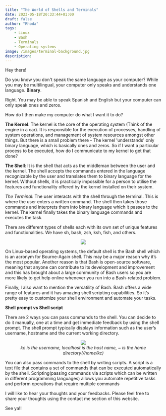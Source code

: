 ```yaml
---
title: "The World of Shells and Terminals"
date: 2023-05-18T20:33:44+01:00
draft: false
author: "Rhoda"
tags: 
    - Linux
    - Bash
    - Terminals
    - Operating systems
image: /images/terminal-background.jpg
description:
---
```


Hey there!

Do you know you don't speak the same language as your computer? While you may be multilingual, your computer only speaks and understands one language. **Binary**.

Right. You may be able to speak Spanish and English but your computer can only speak ones and zeros.

How do I then make my computer do what I want it to do?

 **The Kernel**: The kernel is the core of the operating system (Think of the engine in a car). It is responsible for the execution of processes, handling of system operations, and management of system resources amongst other things.  But there is a small problem there - The  kernel 'understands' only binary language, which is basically ones and zeros. So if I want a particular process to be executed, how do I communicate to my kernel to get that done?

 **The Shell**: It is the shell that acts as the middleman between the user and the kernel. The shell accepts the commands entered in the language recognizable by the user and translates them to binary language for the kernel. Without shells, it is practically impossible for a person to utilise the features and functionality offered by the kernel installed on their system.

 *The Terminal*: The user interacts with the shell through the terminal. This is  where the user enters a written command. The shell then takes those commands and interprets them into binary language which it passes to the kernel. The kernel finally takes the binary language commands and executes the task. 

There are different types of shells each with its own set of unique features and functionalities. We have sh, bash, zsh, ksh, fish, and others. 

<div align="center">
    <img src=/images/Linux.webp>
</div>

On Linux-based operating systems, the default shell is the Bash shell which is an acronym for Bourne-Again shell. This may be a major reason why it’s the most popular. Another reason is that Bash is open-source software, meaning that anyone can contribute to its development and improvement and this has brought about a large community of Bash users so you are more likely to get help online whenever you run into a Bash-related problem.

Finally, I also want to mention the versatility of Bash. Bash offers a wide range of features and it has amazing shell scripting capabilities. So it’s pretty easy to customize your shell environment and automate your tasks.

**Shell prompt vs Shell script**

There are 2 ways you can pass commands to the shell. You can decide to do it manually, one at a time  and get immediate feedback by using the shell prompt. The shell prompt typically displays information such as the user’s username, hostname and the current working directory. 

<div align="center">
    <figure>
        <img src=/images/terminal2.webp>
        <figcaption><em>kc is the username, localhost is the host name, ~ is the home directory(/home/kc)</em></figcaption>
    </figure>
</div>

You can also pass commands to the shell by writing scripts. A script is a text file that contains a set of commands that can be executed automatically by the shell. Scripting(passing commands via scripts which can be written in different programming languages) allows you automate repetitive tasks and perform operations that require multiple commands 

I will like to hear your thoughts and your feedbacks. Please feel free to share your thoughts using the contact me section of this website.

See ya!!